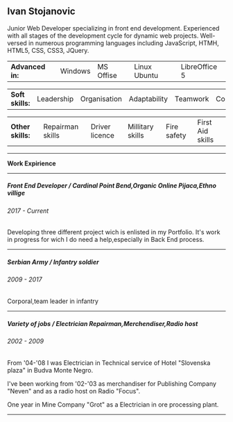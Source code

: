 <!DOCTYPE html>
<html lang="en">
<head>
  <title>Ivke665-Portfolio</title>
  <meta charset="utf-8">
  <meta http-equiv="X-UA-Compatible" content="IE=edge,chrome=1">
<meta name="viewport" content="width=device-width, initial-scale=1">
<link rel="stylesheet" href="https://maxcdn.bootstrapcdn.com/bootstrap/3.3.5/css/bootstrap.min.css">
<link rel="stylesheet" href="https://cdnjs.cloudflare.com/ajax/libs/font-awesome/4.7.0/css/font-awesome.min.css">
<link href="https://fonts.googleapis.com/icon?family=Material+Icons" rel="stylesheet">
<link rel="stylesheet" href="https://maxcdn.bootstrapcdn.com/bootstrap/4.0.0-beta.2/css/bootstrap.min.css">
<link rel="stylesheet" href="https://www.w3schools.com/w3css/4/w3.css">
  <script src="https://ajax.googleapis.com/ajax/libs/jquery/3.2.1/jquery.min.js"></script>
  <script src="https://cdnjs.cloudflare.com/ajax/libs/popper.js/1.12.6/umd/popper.min.js"></script>
  <script src="https://maxcdn.bootstrapcdn.com/bootstrap/4.0.0-beta.2/js/bootstrap.min.js"></script>
  


<section class="deo1" id="Home">

<h1 class="w3-animate-opacity">Ivan Stojanovic</h1>
<p>Junior Web Developer specializing in front end development.
Experienced with all stages of the development cycle for dynamic web projects.
Well-versed in numerous programming languages including JavaScript, HTMH, HTML5, CSS, CSS3, JQuery. </p>
</div>
</section>
<!---------------uvod-------------------------->

 <!---------------levi gornji cv---------------------------->
 
<!------------------dodatak vestina------------------------>
<div class="cv5">
				<table width=100%>
				<tr><td><b>Advanced in:</b></td>
					<td>Windows</td>
					<td>MS Offise</td>
					<td>Linux Ubuntu</td>
					<td>LibreOffice 5</td></tr>
				</table>
				<table width=100%>
				<tr><td><b>Soft skills:</b></td>
					<td>Leadership</td>
					<td>Organisation</td>
					<td>Adaptability</td>
					<td>Teamwork</td>
					<td>Comunication</td>
					<td>Work Ethic</td></tr>
				</table>
				<table width=100%>
				<tr><td><b>Other skills:</b></td>
					<td>Repairman skills</td>
					<td>Driver licence</td>
					<td>Millitary skills</td>
					<td>Fire safety</td>
					<td>First Aid skills</td></tr>
				</table>
</div>

<!-----------------------zavrsni deo cv----------------------->
<div class="WE">
<hr>
<p class="w3-large"><b><i class="fa fa-briefcase fa-fw w3-margin-right w3-text-teal"></i>Work Expirience</b></p>
<hr>
<p class="w3-container">
          <h5 class="w3-opacity"><b>Front End Developer / Cardinal Point Bend,Organic Online Pijaca,Ethno villige</b></h5>
          <h6 class="w3-text-teal"><i class="fa fa-calendar fa-fw w3-margin-right"></i> 2017 - <span class="w3-tag w3-teal w3-round">Current</span></h6>
          <p>Developing three different project wich is enlisted in my Portfolio. It's work in progress for wich I do need a help,especially in Back End process.  </p>
		  <hr>
</p>
<p class="w3-container">
          <h5 class="w3-opacity"><b>Serbian Army / Infantry soldier</b></h5>
          <h6 class="w3-text-teal"><i class="fa fa-calendar fa-fw w3-margin-right"></i> 2009 - 2017</h6>
          <p>Corporal,team leader in infantry</p>
		  <hr>
</p>
<p class="w3-container">
          <h5 class="w3-opacity"><b>Variety of jobs / Electrician Repairman,Merchendiser,Radio host</b></h5>
          <h6 class="w3-text-teal"><i class="fa fa-calendar fa-fw w3-margin-right"></i> 2002 - 2009</h6>
		  <p>From '04-'08 I was Electrician in Technical service of Hotel "Slovenska plaza" in Budva Monte Negro.</p>
          <p>I've been working from '02-'03 as merchandiser for Publishing Company "Neven" and as a radio host on Radio "Focus".</p>
		  <p>One year in Mine Company "Grot" as a Electrician in ore processing plant.</p>
		  <hr>
</p>
</p>
</div>
</div>
<br>
<!-------------zatvaranje prvog body------------------>

</body>
</html>

